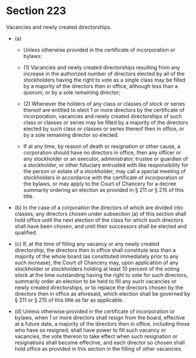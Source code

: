 # Section 223

Vacancies and newly created directorships.

- (a) 

  - Unless otherwise provided in the certificate of incorporation or bylaws:

  - (1) Vacancies and newly created directorships resulting from any increase in the authorized number of directors elected by all of the stockholders having the right to vote as a single class may be filled by a majority of the directors then in office, although less than a quorum, or by a sole remaining director;

  - (2) Whenever the holders of any class or classes of stock or series thereof are entitled to elect 1 or more directors by the certificate of incorporation, vacancies and newly created directorships of such class or classes or series may be filled by a majority of the directors elected by such class or classes or series thereof then in office, or by a sole remaining director so elected.

  - If at any time, by reason of death or resignation or other cause, a corporation should have no directors in office, then any officer or any stockholder or an executor, administrator, trustee or guardian of a stockholder, or other fiduciary entrusted with like responsibility for the person or estate of a stockholder, may call a special meeting of stockholders in accordance with the certificate of incorporation or the bylaws, or may apply to the Court of Chancery for a decree summarily ordering an election as provided in § 211 or § 215 of this title.

- (b) In the case of a corporation the directors of which are divided into classes, any directors chosen under subsection (a) of this section shall hold office until the next election of the class for which such directors shall have been chosen, and until their successors shall be elected and qualified.

- (c) If, at the time of filling any vacancy or any newly created directorship, the directors then in office shall constitute less than a majority of the whole board (as constituted immediately prior to any such increase), the Court of Chancery may, upon application of any stockholder or stockholders holding at least 10 percent of the voting stock at the time outstanding having the right to vote for such directors, summarily order an election to be held to fill any such vacancies or newly created directorships, or to replace the directors chosen by the directors then in office as aforesaid, which election shall be governed by § 211 or § 215 of this title as far as applicable.

- (d) Unless otherwise provided in the certificate of incorporation or bylaws, when 1 or more directors shall resign from the board, effective at a future date, a majority of the directors then in office, including those who have so resigned, shall have power to fill such vacancy or vacancies, the vote thereon to take effect when such resignation or resignations shall become effective, and each director so chosen shall hold office as provided in this section in the filling of other vacancies.